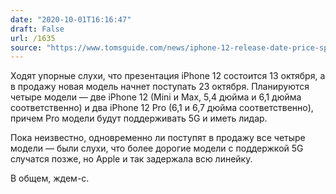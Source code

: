 ```yaml
---
date: "2020-10-01T16:16:47"
draft: False
url: /1635
source: "https://www.tomsguide.com/news/iphone-12-release-date-price-specs"
---
```


Ходят упорные слухи, что презентация iPhone 12 состоится 13 октября, а в продажу новая модель начнет поступать 23 октября. Планируются четыре модели — две iPhone 12 (Mini и Max, 5,4 дюйма и 6,1 дюйма соответственно) и два iPhone 12 Pro (6,1 и 6,7 дюйма соответственно), причем Pro модели будут поддерживать 5G и иметь лидар.

Пока неизвестно, одновременно ли поступят в продажу все четыре модели — были слухи, что более дорогие модели с поддержкой 5G случатся позже, но Apple и так задержала всю линейку.

В общем, ждем-с.
